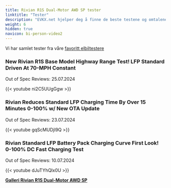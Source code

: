 ```yaml
---
title: Rivian R1S Dual-Motor AWD SP tester
linktitle: "Tester"
description: "EVKX.net hjelper deg å finne de beste testene og omtalene av denne modellen."
weight: 6
hidden: true
navicon: bi-person-video2
---
```

Vi har samlet tester fra våre [favoritt elbiltestere](../../../../../guides/evreviewers/)

<div class="container text-center shadow p-2 pe-4 mb-5 bg-body-tertiary rounded border">
<h3>New Rivian R1S Base Model Highway Range Test! LFP Standard Driven At 70-MPH Constant</h3>
<p>Out of Spec Reviews: 25.07.2024</p>

{{< youtube ni2C5UUgGgw >}}

</div>
<div class="container text-center shadow p-2 pe-4 mb-5 bg-body-tertiary rounded border">
<h3>Rivian Reduces Standard LFP Charging Time By Over 15 Minutes 0-100% w/ New OTA Update</h3>
<p>Out of Spec Reviews: 23.07.2024</p>

{{< youtube gqScMUDjI9Q >}}

</div>
<div class="container text-center shadow p-2 pe-4 mb-5 bg-body-tertiary rounded border">
<h3>Rivian Standard LFP Battery Pack Charging Curve First Look! 0-100% DC Fast Charging Test</h3>
<p>Out of Spec Reviews: 10.07.2024</p>

{{< youtube dJuTYhQlx0U >}}

</div>
<div class="mt-3 mb-3">
<a href="../gallery/" class="text-decoration-none text-black">
<strong><i class="bi-arrow-left"></i>Galleri  </strong>
</a>
<a href="../" class="text-decoration-none text-black float-end">
<strong>Rivian R1S Dual-Motor AWD SP <i class="bi-arrow-right"></i></strong>
</a>
</div>
